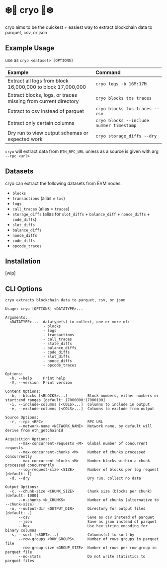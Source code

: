 # ❄️🧊 cryo 🧊❄️

cryo aims to be the quickest + easiest way to extract blockchain data to parquet, csv, or json

## Example Usage

use as `cryo <dataset> [OPTIONS]`

| Example | Command |
| :- | :- |
| Extract all logs from block 16,000,000 to block 17,000,000 | `cryo logs -b 16M:17M` |
| Extract blocks, logs, or traces missing from current directory | `cryo blocks txs traces` |
| Extract to csv instead of parquet | `cryo blocks txs traces --csv` |
| Extract only certain columns | `cryo blocks --include number timestamp` |
| Dry run to view output schemas or expected work | `cryo storage_diffs --dry` |

`cryo` will extract data from `ETH_RPC_URL` unless as a source is given with arg `--rpc <url>`

## Datasets

cryo can extract the following datasets from EVM nodes:
- `blocks`
- `transactions` (alias = `txs`)
- `logs`
- `call_traces` (alias = `traces`)
- `storage_diffs` (alias for `slot_diffs` + `balance_diff` + `nonce_diffs` + `code_diffs`)
- `slot_diffs`
- `balance_diffs`
- `nonce_diffs`
- `code_diffs`
- `opcode_traces`

## Installation

[wip]

## CLI Options

```
cryo extracts blockchain data to parquet, csv, or json

Usage: cryo [OPTIONS] <DATATYPE>...

Arguments:
  <DATATYPE>...  datatype(s) to collect, one or more of:
                 - blocks
                 - logs
                 - transactions
                 - call_traces
                 - state_diffs
                 - balance_diffs
                 - code_diffs
                 - slot_diffs
                 - nonce_diffs
                 - opcode_traces

Options:
  -h, --help     Print help
  -V, --version  Print version

Content Options:
  -b, --blocks [<BLOCKS>...]         Block numbers, either numbers or start:end ranges [default: 17000000:17000100]
  -i, --include-columns [<COLS>...]  Columns to include in output
  -e, --exclude-columns [<COLS>...]  Columns to exclude from output

Source Options:
  -r, --rpc <RPC>                    RPC URL
      --network-name <NETWORK_NAME>  Network name, by default will derive from eth_getChainId

Acquisition Options:
      --max-concurrent-requests <M>  Global number of concurrent requests
      --max-concurrent-chunks <M>    Number of chunks processed concurrently
      --max-concurrent-blocks <M>    Number blocks within a chunk processed concurrently
      --log-request-size <SIZE>      Number of blocks per log request [default: 1]
  -d, --dry                          Dry run, collect no data

Output Options:
  -c, --chunk-size <CHUNK_SIZE>      Chunk size (blocks per chunk) [default: 1000]
      --n-chunks <N_CHUNKS>          Number of chunks (alternative to --chunk-size)
  -o, --output-dir <OUTPUT_DIR>      Directory for output files [default: .]
      --csv                          Save as csv instead of parquet
      --json                         Save as json instead of parquet
      --hex                          Use hex string encoding for binary columns
  -s, --sort [<SORT>...]             Columns(s) to sort by
      --row-groups <ROW_GROUPS>      Number of rows groups in parquet file
      --row-group-size <GROUP_SIZE>  Number of rows per row group in parquet file
      --no-stats                     Do not write statistics to parquet files
```
